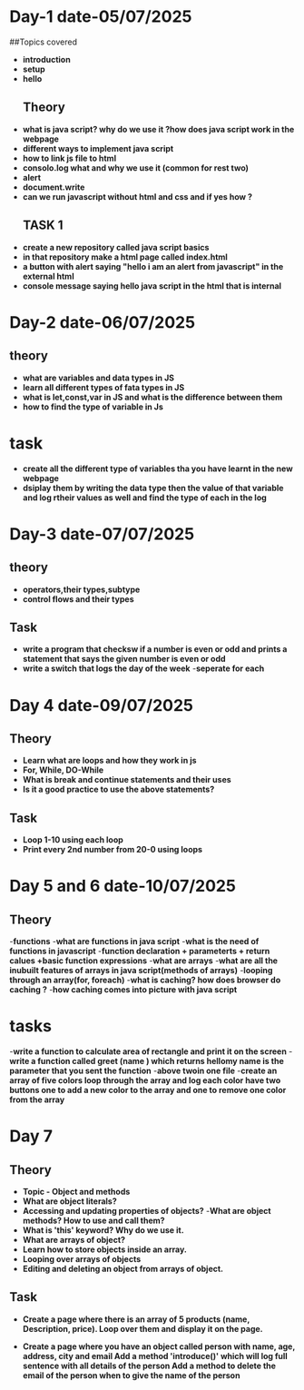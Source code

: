 # Day-1 date-05/07/2025
##Topics covered 
- **introduction**
- **setup**
- **hello**
  ## Theory
- **what is java script? why do we use it ?how does java script work in the webpage**
- **different ways to implement java script**
- **how to link js file to html**
- **consolo.log what and why we use it (common for rest two)**
- **alert** 
- **document.write**
- **can we run javascript without html and css and if yes how ?**
  ## TASK 1
- **create a new repository called java script basics**  
- **in that repository make a html page called index.html**
- **a button with alert saying "hello i am an alert from javascript" in the external html** 
- **console message saying hello java script in the html that is internal** 

# Day-2 date-06/07/2025

## theory
- **what are variables and data types in JS**
- **learn all different types of fata types in JS**
- **what is let,const,var in JS and what is the difference between them**
- **how to find the type of variable in Js**
# task
- **create all the different type of variables tha you have learnt in the new webpage**
- **dsiplay them by writing the data type then the value of that variable and log rtheir values as well and find the type of each in the log**

# Day-3 date-07/07/2025

## theory
- **operators,their types,subtype**
- **control flows and their types**

## Task
- **write a program that checksw if a number is even or odd and prints a statement that says the given number is even or odd**
- **write a switch that logs the day of the week** 
-**seperate for each**

# Day 4 date-09/07/2025

## Theory
- **Learn what are loops and how they work in js**
- **For, While, DO-While**
- **What is break and continue statements and their uses**
- **Is it a good practice to use the above statements?**

## Task 
- **Loop 1-10 using each loop**
- **Print every 2nd number from 20-0 using loops**

# Day 5 and 6 date-10/07/2025
## Theory
-**functions** 
-**what are functions in java script** 
-**what is the need of functions in javascript**
-**function declaration + parameterts + return calues +basic function expressions**
-**what are arrays**
-**what are all the inubuilt features of arrays in java script(methods of arrays)**
-**looping through an array(for, foreach)**
-**what is caching? how does browser do caching ?**
-**how caching comes into picture with java script**

# tasks
-**write a function to calculate area of rectangle and print it on the screen**
-**write a function called greet (name ) which returns hellomy name is the parameter that you sent the function**
-**above twoin one file**
-**create an array of five colors loop through the array and log each color have two buttons one to add a new color to the array and one to remove one color from the array**

# Day 7

## Theory
- **Topic - Object and methods**
- **What are object literals?**
- **Accessing and updating properties of objects?**
-**What are object methods? How to use and call them?** 
- **What is 'this' keyword? Why do we use it.**
- **What are arrays of object?**
- **Learn how to store objects inside an array.**
- **Looping over arrays of objects**
- **Editing and deleting an object from arrays of object.**

## Task

- **Create a page where there is an array of 5 products (name, Description, price). Loop over them and display it on the page.**

- **Create a page where you have an object called person with name, age, address, city and email
Add a method 'introduce()' which will log full sentence with all details of the person
Add a method to delete the email of the person when to give the name of the person**

